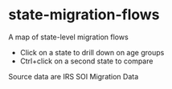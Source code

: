 # state-migration-flows
A map of state-level migration flows

- Click on a state to drill down on age groups
- Ctrl+click on a second state to compare

Source data are IRS SOI Migration Data